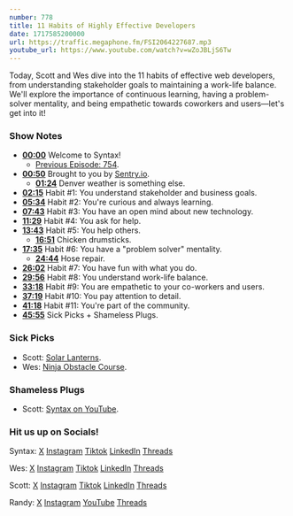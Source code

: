 ```yaml
---
number: 778
title: 11 Habits of Highly Effective Developers
date: 1717585200000
url: https://traffic.megaphone.fm/FSI2064227687.mp3
youtube_url: https://www.youtube.com/watch?v=wZoJBLjS6Tw
---
```


Today, Scott and Wes dive into the 11 habits of effective web developers, from understanding stakeholder goals to maintaining a work-life balance. We'll explore the importance of continuous learning, having a problem-solver mentality, and being empathetic towards coworkers and users—let's get into it!

### Show Notes

* **[00:00](#t=00:00)** Welcome to Syntax!
    * [Previous Episode: 754](https://syntax.fm/754).
* **[00:50](#t=00:50)** Brought to you by [Sentry.io](https://sentry.io/syntax).
    * **[01:24](#t=01:24)** Denver weather is something else.
* **[02:15](#t=02:15)** Habit #1: You understand stakeholder and business goals.
* **[05:34](#t=05:34)** Habit #2: You're curious and always learning.
* **[07:43](#t=07:43)** Habit #3: You have an open mind about new technology.
* **[11:29](#t=11:29)** Habit #4: You ask for help.
* **[13:43](#t=13:43)** Habit #5: You help others.
    * **[16:51](#t=16:51)** Chicken drumsticks.
* **[17:35](#t=17:35)** Habit #6: You have a "problem solver" mentality.
    * **[24:44](#t=24:44)** Hose repair.
* **[26:02](#t=26:02)** Habit #7: You have fun with what you do.
* **[29:56](#t=29:56)** Habit #8: You understand work-life balance.
* **[33:18](#t=33:18)** Habit #9: You are empathetic to your co-workers and users.
* **[37:19](#t=37:19)** Habit #10: You pay attention to detail.
* **[41:18](#t=41:18)** Habit #11: You're part of the community.
* **[45:55](#t=45:55)** Sick Picks + Shameless Plugs.

### Sick Picks

- Scott: [Solar Lanterns](https://amzn.to/4dn2fHw).
- Wes: [Ninja Obstacle Course](https://amzn.to/44vD6q6).

### Shameless Plugs

- Scott: [Syntax on YouTube](https://youtube.com/@syntaxfm).

### Hit us up on Socials!

Syntax: [X](https://twitter.com/syntaxfm) [Instagram](https://www.instagram.com/syntax_fm/) [Tiktok](https://www.tiktok.com/@syntaxfm) [LinkedIn](https://www.linkedin.com/company/96077407/admin/feed/posts/) [Threads](https://www.threads.net/@syntax_fm)

Wes: [X](https://twitter.com/wesbos) [Instagram](https://www.instagram.com/wesbos/) [Tiktok](https://www.tiktok.com/@wesbos) [LinkedIn](https://www.linkedin.com/in/wesbos/) [Threads](https://www.threads.net/@wesbos)

Scott: [X](https://twitter.com/stolinski) [Instagram](https://www.instagram.com/stolinski/) [Tiktok](https://www.tiktok.com/@stolinski) [LinkedIn](https://www.linkedin.com/in/stolinski/) [Threads](https://www.threads.net/@stolinski)

Randy: [X](https://twitter.com/randyrektor) [Instagram](https://www.instagram.com/randyrektor/) [YouTube](https://www.youtube.com/@randyrektor) [Threads](https://www.threads.net/@randyrektor)
